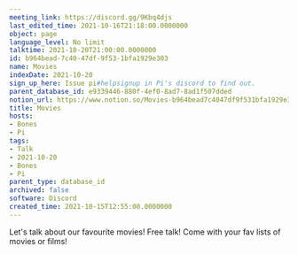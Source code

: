 ```yaml
---
meeting_link: https://discord.gg/9Kbq4djs
last_edited_time: 2021-10-16T21:18:00.0000000
object: page
language_level: No limit
talktime: 2021-10-20T21:00:00.0000000
id: b964bead-7c40-47df-9f53-1bfa1929e303
name: Movies
indexDate: 2021-10-20
sign_up_here: Issue pi#helpsignup in Pi's discord to find out.
parent_database_id: e9339446-880f-4ef0-8ad7-8ad1f507dded
notion_url: https://www.notion.so/Movies-b964bead7c4047df9f531bfa1929e303
title: Movies
hosts:
- Bones
- Pi
tags:
- Talk
- 2021-10-20
- Bones
- Pi
parent_type: database_id
archived: false
software: Discord
created_time: 2021-10-15T12:55:00.0000000
---
```


Let's talk about our favourite movies!
Free talk! Come with your fav lists of movies or films!


